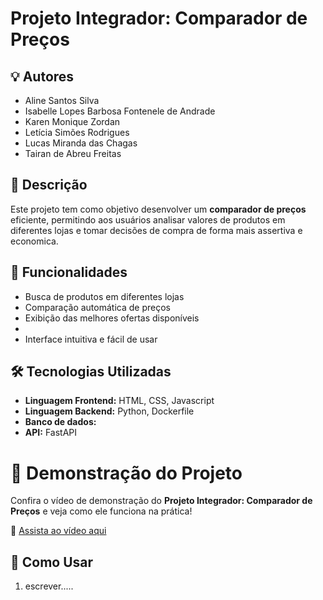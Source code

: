 # Projeto Integrador: Comparador de Preços

## 💡 Autores

- Aline Santos Silva
- Isabelle Lopes Barbosa Fontenele de Andrade
- Karen Monique Zordan
- Letícia Simões Rodrigues
- Lucas Miranda das Chagas
- Tairan de Abreu Freitas

## 📌 Descrição

Este projeto tem como objetivo desenvolver um **comparador de preços** eficiente, permitindo aos usuários analisar valores de produtos em diferentes lojas e tomar decisões de compra de forma mais assertiva e economica.

## 🚀 Funcionalidades

- Busca de produtos em diferentes lojas
- Comparação automática de preços
- Exibição das melhores ofertas disponíveis
- 
- Interface intuitiva e fácil de usar

## 🛠️ Tecnologias Utilizadas

- **Linguagem Frontend:** HTML, CSS, Javascript
- **Linguagem Backend:** Python, Dockerfile
- **Banco de dados:** 
- **API:** FastAPI

# 🎥 Demonstração do Projeto

Confira o vídeo de demonstração do **Projeto Integrador: Comparador de Preços** e veja como ele funciona na prática!

🔗 [Assista ao vídeo aqui](COLOQUE_O_LINK_DO_VIDEO_AQUI)

## 📖 Como Usar

1. escrever.....
